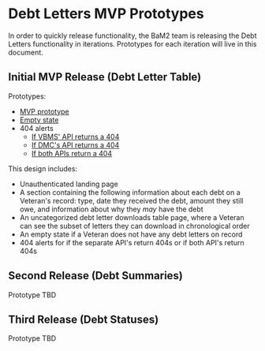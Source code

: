# Debt Letters MVP Prototypes 

In order to quickly release functionality, the BaM2 team is releasing the Debt Letters functionality in iterations. Prototypes for each iteration will live in this document.

## Initial MVP Release (Debt Letter Table)
Prototypes:<br>
- [MVP prototype](https://preview.uxpin.com/8019d7c491dc05231e456a666928bd6a5ca40e6e#/pages/130777997/simulate/no-panels?mode=i)
- [Empty state](https://preview.uxpin.com/8019d7c491dc05231e456a666928bd6a5ca40e6e#/pages/130748284/simulate/no-panels?mode=i)
- 404 alerts
   - [If VBMS' API returns a 404](https://preview.uxpin.com/8019d7c491dc05231e456a666928bd6a5ca40e6e#/pages/130821989/simulate/no-panels?mode=i)
   - [If DMC's API returns a 404](https://preview.uxpin.com/8019d7c491dc05231e456a666928bd6a5ca40e6e#/pages/130822746/simulate/no-panels?mode=i)
   - [If both APIs return a 404](https://preview.uxpin.com/8019d7c491dc05231e456a666928bd6a5ca40e6e#/pages/130823985/simulate/no-panels?mode=i)

This design includes:
- Unauthenticated landing page
- A section containing the following information about each debt on a Veteran's record: type, date they received the debt, amount they still owe, and information about why they _may_ have the debt
- An uncategorized debt letter downloads table page, where a Veteran can see the subset of letters they can download in chronological order
- An empty state if a Veteran does not have any debt letters on record
- 404 alerts for if the separate API's return 404s or if both API's return 404s

## Second Release (Debt Summaries)

Prototype TBD

## Third Release (Debt Statuses)

Prototype TBD



